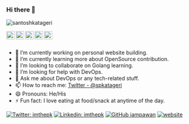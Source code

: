### Hi there 👋

<!--
**santoshkatageri/santoshkatageri** is a ✨ _special_ ✨ repository because its `README.md` (this file) appears on your GitHub profile.

Here are some ideas to get you started:

- 🔭 I’m currently working on ...
- 🌱 I’m currently learning ...
- 👯 I’m looking to collaborate on ...
- 🤔 I’m looking for help with ...
- 💬 Ask me about ...
- 📫 How to reach me: ...
- 😄 Pronouns: ...
- ⚡ Fun fact: ...
-->

<p align="left"> <img src="https://komarev.com/ghpvc/?username=santoshkatageri&label=Views&color=blue&style=plastic" alt="santoshkatageri" /> </p>

<a href="https://twitter.com/imthepk">
  <img align="left" alt="Pawan's Twitter" width="22px" src="https://cdn.jsdelivr.net/npm/simple-icons@v3/icons/twitter.svg" />
</a>
<a href="https://linkedin.com/in/santoshkatageri">
  <img align="left" alt="Santosh's Linkdein" width="22px" src="https://cdn.jsdelivr.net/npm/simple-icons@v3/icons/linkedin.svg" />
</a>
<a href="https://github.com/santoshkatageri">
  <img align="left" alt="Pawan's Github" width="22px" src="https://cdn.jsdelivr.net/npm/simple-icons@v3/icons/github.svg" />
</a>
<a href="https://www.facebook.com/imthepk/">
  <img align="left" alt="Pawan's Facebook" width="22px" src="https://cdn.jsdelivr.net/npm/simple-icons@v3/icons/facebook.svg" />
</a>
<a href="https://www.youtube.com//">
  <img align="left" alt="Santosh's Youtube" width="22px" src="https://cdn.jsdelivr.net/npm/simple-icons@v3/icons/youtube.svg" />
</a>

<br/>
<br/>


- 🔭 I’m currently working on personal website building.
- 🌱 I’m currently learning more about OpenSource contribution.
- 👯 I’m looking to collaborate on Golang learning.
- 🤔 I’m looking for help with DevOps.
- 💬 Ask me about DevOps or any tech-related stuff.
- 📫 How to reach me: [Twitter - @spkatageri](https://twitter.com/spkatageri)
- 😄 Pronouns: He/His
- ⚡ Fun fact: I love eating at food/snack at anytime of the day.

[![Twitter: imthepk](https://img.shields.io/twitter/follow/spkatageri?style=social)](https://twitter.com/spkatageri)
[![Linkedin: imthepk](https://img.shields.io/badge/-imthepk-blue?style=flat-square&logo=Linkedin&logoColor=white&link=https://www.linkedin.com/in/santoshkatageri/)](https://www.linkedin.com/in/santoshkatageri/)
[![GitHub iampawan](https://img.shields.io/github/followers/santoshkatageri?label=follow&style=social)](https://github.com/santoshkatageri)
[![website](https://img.shields.io/badge/PortfolioWebsite--2648ff?style=flat-square&logo=google-chrome)](https:///)
